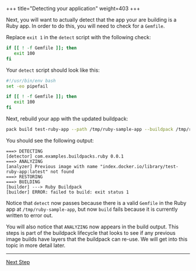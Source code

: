
+++
title="Detecting your application"
weight=403
+++

Next, you will want to actually detect that the app your are building is a Ruby app. In order to do this, you will need to check for a `Gemfile`.

Replace `exit 1` in the `detect` script with the following check:

```bash
if [[ ! -f Gemfile ]]; then
   exit 100
fi
```

Your `detect` script should look like this:

```bash
#!/usr/bin/env bash
set -eo pipefail

if [[ ! -f Gemfile ]]; then
   exit 100
fi
```

Next, rebuild your app with the updated buildpack:

```bash
pack build test-ruby-app --path /tmp/ruby-sample-app --buildpack /tmp/ruby-buildpack
```

You should see the following output:

```
===> DETECTING
[detector] com.examples.buildpacks.ruby 0.0.1
===> ANALYZING
[analyzer] Previous image with name "index.docker.io/library/test-ruby-app:latest" not found
===> RESTORING
===> BUILDING
[builder] ---> Ruby Buildpack
[builder] ERROR: failed to build: exit status 1
```

Notice that `detect` now passes because there is a valid `Gemfile` in the Ruby app at `/tmp/ruby-sample-app`, but now `build` fails because it is currently written to error out.

You will also notice that `ANALYZING` now appears in the build output. This steps is part of the buildpack lifecycle that looks to see if any previous image builds have layers that the buildpack can re-use. We will get into this topic in more detail later.

---

<a href="/docs/buildpack-author-guide/create-buildpack/build-app" class="button bg-pink">Next Step</a>
